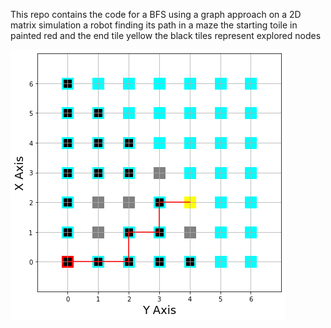 This repo contains the code for a BFS using a graph approach on a 2D matrix
simulation a robot finding its path in a maze
the starting toile in painted red and the end tile yellow
the black tiles represent explored nodes



![Agent Found Its Path!](A_Star_graph.png)

